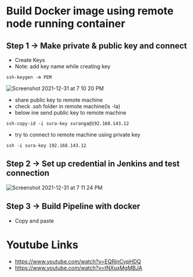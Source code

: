 # Build Docker image using remote node running container
## Step 1 -> Make private & public key and connect

* Create Keys
* Note: add key name while creating key
```
ssh-keygen -m PEM
```
![Screenshot 2021-12-31 at 7 10 20 PM](https://user-images.githubusercontent.com/56903228/147826184-26b2c241-081b-46e0-a36b-1eb941c9449d.png)

* share public key to remote machine
* check .ssh folder in remote machine(ls -la)
* below ine send public key to remote machine
```
ssh-copy-id -i sura-key suranga@192.168.143.12
```
* try to connect to remote machine using private key
```
ssh -i sura-key 192.168.143.12
```
## Step 2 -> Set up credential in Jenkins and test connection
![Screenshot 2021-12-31 at 7 11 24 PM](https://user-images.githubusercontent.com/56903228/147826222-3636204f-2378-4ad2-a8b5-d928f6f41d95.png)

## Step 3 -> Build Pipeline with docker
* Copy and paste 


# Youtube Links
* https://www.youtube.com/watch?v=EQRjnCypHDQ
* https://www.youtube.com/watch?v=tNXuxMgMBJA
